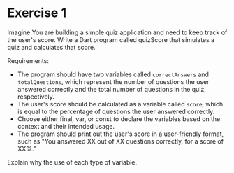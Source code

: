 # Exercise 1

Imagine You are building a simple quiz application and need to keep track of the user's score.
Write a Dart program called quizScore that simulates a quiz and calculates that score.

Requirements:

- The program should have two variables called `correctAnswers` and `totalQuestions`, which represent the number of questions the user answered correctly and the total number of questions in the quiz, respectively.
- The user's score should be calculated as a variable called `score`, which is equal to the percentage of questions the user answered correctly.
- Choose either final, var, or const to declare the variables based on the context and their intended usage.
- The program should print out the user's score in a user-friendly format, such as "You answered XX out of XX questions correctly, for a score of XX%."

Explain why the use of each type of variable.
